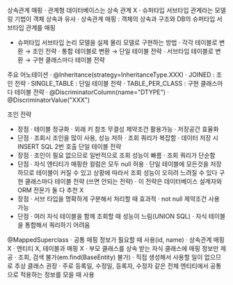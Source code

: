 상속관계 매핑
 · 관계형 데이터베이스는 상속 관계 X
 · 슈퍼타입 서브타입 관계라는 모델링 기법이 객체 상속과 유사
 · 상속관계 매핑 : 객체의 상속과 구조와 DB의 슈퍼타입 서브타입 관계를 매핑
 
 - 슈퍼타입 서브타입 논리 모델을 실제 물리 모델로 구현하는 방법
 · 각각 테이블로 변환 → 조인 전략
 · 통합 테이블로 변환 → 단일 테이블 전략
 · 서브타입 테이블로 변환 → 구현 클래스마다 테이블 전략

주요 어노테이션
 · @Inheritance(strategy=InheritanceType.XXX)
  · JOINED : 조인 전략
  · SINGLE_TABLE : 단일 테이블 전략
  · TABLE_PER_CLASS : 구현 클래스마다 테이블 전략
 · @DiscriminatorColumn(name="DTYPE")
 · @DiscriminatorValue("XXX")

조인 전략
 - 장점
   · 테이블 정규화
   · 외래 키 참조 무결성 제약조건 활용가능
   · 저장공간 효율화
 - 단점
   · 조회시 조인을 많이 사용, 성능 저하
   · 조회 쿼리가 복잡함
   · 데이터 저장 시 INSERT SQL 2번 호출
단일 테이블 전략
 - 장점
   · 조인이 필요 없으므로 일반적으로 조회 성능이 빠름
   · 조회 쿼리가 단순함
 - 단점
   · 자식 엔티티가 매핑한 컬럼은 모두 null 허용
   · 단일 테이블에 모든것을 저장하므로 테이블이 커질 수 있고 상황에 따라서 조회 성능이 오히려 느려질 수 있다
구현 클래스마다 테이블 전략 (쓰면 안되는 전략)
 · 이 전략은 데이터베이스 설계자와 ORM 전문가 둘 다 추천 X
 - 장점
   · 서브 타입을 명확하게 구분해서 처리할 때 효과적
   · not null 제약조건 사용 가능
 - 단점
   · 여러 자식 테이블을 함께 조회할 때 성능이 느림(UNION SQL)
   · 자식 테이블을 통합해서 쿼리하기 어려움
   
@MappedSuperclass
 · 공통 매핑 정보가 필요할 때 사용(id, name)
 · 상속관계 매핑 X
 · 엔티티 X, 테이블과 매핑 X
 · 부모 클래스를 상속 받는 자식 클래스에 매핑 정보만 제공
 · 조회, 검색 불가(em.find(BaseEntity) 불가)
 · 직접 생성해서 사용할 일이 없으므로 추상 클래스 권장
 · 주로 등록일, 수정일, 등록자, 수정자 같은 전체 엔티티에서 공통으로 적용하는 정보를 모을 때 사용